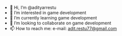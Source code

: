 - 👋 Hi, I’m @adityarrestu
- 👀 I’m interested in game development
- 🌱 I’m currently learning game development
- 💞️ I’m looking to collaborate on game development
- 📫 How to reach me:
  e-mail: adit.restu77@gmail.com
